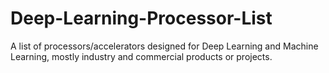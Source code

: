 # Deep-Learning-Processor-List
A list of processors/accelerators designed for Deep Learning and Machine Learning, mostly industry and commercial products or projects.
